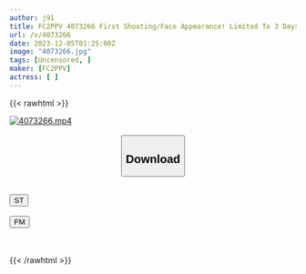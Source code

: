 ```yaml
---
author: j91
title: FC2PPV 4073266 First Shooting/Face Appearance! Limited To 3 Days! A Care Worker Looks At Me With Her Cute And Lovely Eyes And Seduces Me… She Ejaculates Continuously Into Her Vagina On Her Obscene Body, Which Is Flushed After Playing With Each Other! ! Ejaculation In The Vagina Twice In A Row! ! ! !
url: /v/4073266
date: 2023-12-05T01:25:00Z
image: "4073266.jpg"
tags: [Uncensored, ]
maker: [FC2PPV]
actress: [ ]
---
```



{{< rawhtml >}}

<div class="video" data-videoid="4WVZr1wdm2hKaDq">
    <a href="javascript:;">
        <img src="/v/4073266/4073266.jpg" width="WIDTH" height="HEIGHT" alt="4073266.mp4" loading="lazy">
    </a>
</div>

<script type="text/javascript" src="https://j91.asia/asset/on-demand-st.js"></script>

<br>
  <link rel="stylesheet" href="https://j91.asia/asset/bs5.css">
  
  <center>
  <button class="btn btn-primary" type="button" data-bs-toggle="collapse" data-bs-target=".multi-collapse" aria-expanded="false" aria-controls="multiCollapseExample1 multiCollapseExample2"><h2>Download</h2></button></center>
</p>
<div class="row">
  <div class="col">
    <div class="collapse multi-collapse" id="multiCollapseExample1">
      <div class="card card-body">
	      	      <br>
<div class="buttons">  
<a href="https://streamtape.to/v/4WVZr1wdm2hKaDq" target="_blank"><button class="btn-hover color-3"><i class="fa fa-download"></i> ST</button></a></div>
    </div>
  </div>
</div>
  <div class="col">
    <div class="collapse multi-collapse" id="multiCollapseExample2">
      <div class="card card-body">
	      <br>
<div class="buttons">
    <a href="https://filemoon.sx/d/co855cho6jkj" target="_blank"><button class="btn-hover color-8"><i class="fa fa-download"></i> FM</button></a></div>
<br><br>
      </div>
    </div>
  </div>
</div>

{{< /rawhtml >}}